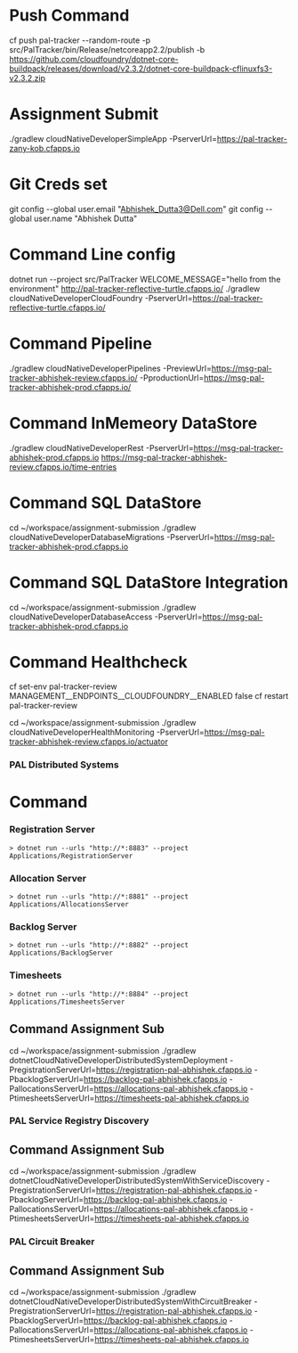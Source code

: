 
# Push Command
cf push pal-tracker --random-route -p src/PalTracker/bin/Release/netcoreapp2.2/publish -b https://github.com/cloudfoundry/dotnet-core-buildpack/releases/download/v2.3.2/dotnet-core-buildpack-cflinuxfs3-v2.3.2.zip

# Assignment Submit
./gradlew cloudNativeDeveloperSimpleApp -PserverUrl=https://pal-tracker-zany-kob.cfapps.io

# Git Creds set
git config --global user.email "Abhishek_Dutta3@Dell.com"
git config --global user.name "Abhishek Dutta"


# Command Line config
dotnet run --project src/PalTracker WELCOME_MESSAGE="hello from the environment"
http://pal-tracker-reflective-turtle.cfapps.io/
./gradlew cloudNativeDeveloperCloudFoundry -PserverUrl=https://pal-tracker-reflective-turtle.cfapps.io/

# Command Pipeline
./gradlew cloudNativeDeveloperPipelines -PreviewUrl=https://msg-pal-tracker-abhishek-review.cfapps.io/ -PproductionUrl=https://msg-pal-tracker-abhishek-prod.cfapps.io/

# Command InMemeory DataStore
./gradlew cloudNativeDeveloperRest -PserverUrl=https://msg-pal-tracker-abhishek-prod.cfapps.io
https://msg-pal-tracker-abhishek-review.cfapps.io/time-entries

# Command SQL DataStore
cd ~/workspace/assignment-submission
./gradlew cloudNativeDeveloperDatabaseMigrations -PserverUrl=https://msg-pal-tracker-abhishek-prod.cfapps.io

# Command SQL DataStore Integration
cd ~/workspace/assignment-submission
./gradlew cloudNativeDeveloperDatabaseAccess -PserverUrl=https://msg-pal-tracker-abhishek-prod.cfapps.io

# Command Healthcheck
cf set-env pal-tracker-review MANAGEMENT__ENDPOINTS__CLOUDFOUNDRY__ENABLED false
cf restart pal-tracker-review

cd ~/workspace/assignment-submission
./gradlew cloudNativeDeveloperHealthMonitoring -PserverUrl=https://msg-pal-tracker-abhishek-review.cfapps.io/actuator

### PAL Distributed Systems

# Command 
### Registration Server
    > dotnet run --urls "http://*:8883" --project Applications/RegistrationServer
### Allocation Server
    > dotnet run --urls "http://*:8881" --project Applications/AllocationsServer
### Backlog Server
    > dotnet run --urls "http://*:8882" --project Applications/BacklogServer
### Timesheets
    > dotnet run --urls "http://*:8884" --project Applications/TimesheetsServer

## Command Assignment Sub
cd ~/workspace/assignment-submission
./gradlew dotnetCloudNativeDeveloperDistributedSystemDeployment -PregistrationServerUrl=https://registration-pal-abhishek.cfapps.io -PbacklogServerUrl=https://backlog-pal-abhishek.cfapps.io -PallocationsServerUrl=https://allocations-pal-abhishek.cfapps.io -PtimesheetsServerUrl=https://timesheets-pal-abhishek.cfapps.io

### PAL Service Registry Discovery

## Command Assignment Sub
cd ~/workspace/assignment-submission
./gradlew dotnetCloudNativeDeveloperDistributedSystemWithServiceDiscovery -PregistrationServerUrl=https://registration-pal-abhishek.cfapps.io -PbacklogServerUrl=https://backlog-pal-abhishek.cfapps.io -PallocationsServerUrl=https://allocations-pal-abhishek.cfapps.io -PtimesheetsServerUrl=https://timesheets-pal-abhishek.cfapps.io

### PAL Circuit Breaker

## Command Assignment Sub
cd ~/workspace/assignment-submission
./gradlew dotnetCloudNativeDeveloperDistributedSystemWithCircuitBreaker -PregistrationServerUrl=https://registration-pal-abhishek.cfapps.io -PbacklogServerUrl=https://backlog-pal-abhishek.cfapps.io -PallocationsServerUrl=https://allocations-pal-abhishek.cfapps.io -PtimesheetsServerUrl=https://timesheets-pal-abhishek.cfapps.io
